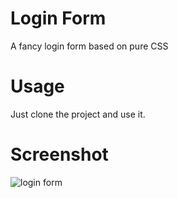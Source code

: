 # Login Form

A fancy login form based on pure CSS

# Usage 

Just clone the project and use it. 

# Screenshot

![login form](https://imgur.com/gHSD0a6)